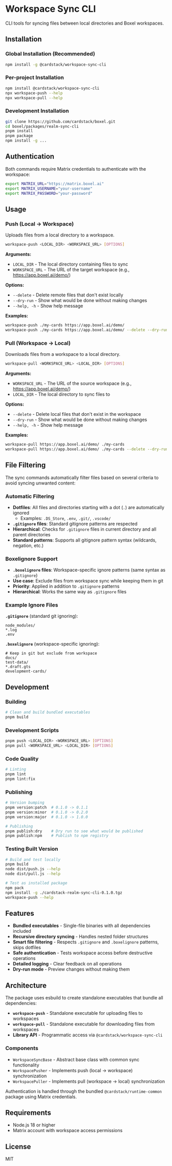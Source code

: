 # Workspace Sync CLI

CLI tools for syncing files between local directories and Boxel workspaces.

## Installation

### Global Installation (Recommended)

```bash
npm install -g @cardstack/workspace-sync-cli
```

### Per-project Installation

```bash
npm install @cardstack/workspace-sync-cli
npx workspace-push --help
npx workspace-pull --help
```

### Development Installation

```bash
git clone https://github.com/cardstack/boxel.git
cd boxel/packages/realm-sync-cli
pnpm install
pnpm package
npm install -g ...
```

## Authentication

Both commands require Matrix credentials to authenticate with the workspace:

```bash
export MATRIX_URL="https://matrix.boxel.ai"
export MATRIX_USERNAME="your-username"
export MATRIX_PASSWORD="your-password"
```

## Usage

### Push (Local → Workspace)

Uploads files from a local directory to a workspace.

```bash
workspace-push <LOCAL_DIR> <WORKSPACE_URL> [OPTIONS]
```

**Arguments:**

- `LOCAL_DIR` - The local directory containing files to sync
- `WORKSPACE_URL` - The URL of the target workspace (e.g., https://app.boxel.ai/demo/)

**Options:**

- `--delete` - Delete remote files that don't exist locally
- `--dry-run` - Show what would be done without making changes
- `--help, -h` - Show help message

**Examples:**

```bash
workspace-push ./my-cards https://app.boxel.ai/demo/
workspace-push ./my-cards https://app.boxel.ai/demo/ --delete --dry-run
```

### Pull (Workspace → Local)

Downloads files from a workspace to a local directory.

```bash
workspace-pull <WORKSPACE_URL> <LOCAL_DIR> [OPTIONS]
```

**Arguments:**

- `WORKSPACE_URL` - The URL of the source workspace (e.g., https://app.boxel.ai/demo/)
- `LOCAL_DIR` - The local directory to sync files to

**Options:**

- `--delete` - Delete local files that don't exist in the workspace
- `--dry-run` - Show what would be done without making changes
- `--help, -h` - Show help message

**Examples:**

```bash
workspace-pull https://app.boxel.ai/demo/ ./my-cards
workspace-pull https://app.boxel.ai/demo/ ./my-cards --delete --dry-run
```

## File Filtering

The sync commands automatically filter files based on several criteria to avoid syncing unwanted content:

### Automatic Filtering

- **Dotfiles**: All files and directories starting with a dot (`.`) are automatically ignored
  - Examples: `.DS_Store`, `.env`, `.git/`, `.vscode/`
- **`.gitignore` files**: Standard gitignore patterns are respected
- **Hierarchical**: Checks for `.gitignore` files in current directory and all parent directories
- **Standard patterns**: Supports all gitignore pattern syntax (wildcards, negation, etc.)

### Boxelignore Support

- **`.boxelignore` files**: Workspace-specific ignore patterns (same syntax as `.gitignore`)
- **Use case**: Exclude files from workspace sync while keeping them in git
- **Priority**: Applied in addition to `.gitignore` patterns
- **Hierarchical**: Works the same way as `.gitignore` files

### Example Ignore Files

**`.gitignore`** (standard git ignoring):

```
node_modules/
*.log
.env
```

**`.boxelignore`** (workspace-specific ignoring):

```
# Keep in git but exclude from workspace
docs/
test-data/
*.draft.gts
development-cards/
```

## Development

### Building

```bash
# Clean and build bundled executables
pnpm build
```

### Development Scripts

```bash
pnpm push <LOCAL_DIR> <WORKSPACE_URL> [OPTIONS]
pnpm pull <WORKSPACE_URL> <LOCAL_DIR> [OPTIONS]
```

### Code Quality

```bash
# Linting
pnpm lint
pnpm lint:fix
```

### Publishing

```bash
# Version bumping
pnpm version:patch  # 0.1.0 -> 0.1.1
pnpm version:minor  # 0.1.0 -> 0.2.0
pnpm version:major  # 0.1.0 -> 1.0.0

# Publishing
pnpm publish:dry    # Dry run to see what would be published
pnpm publish:npm    # Publish to npm registry
```

### Testing Built Version

```bash
# Build and test locally
pnpm build
node dist/push.js --help
node dist/pull.js --help

# Test as installed package
npm pack
npm install -g ./cardstack-realm-sync-cli-0.1.0.tgz
workspace-push --help
```

## Features

- **Bundled executables** - Single-file binaries with all dependencies included
- **Recursive directory syncing** - Handles nested folder structures
- **Smart file filtering** - Respects `.gitignore` and `.boxelignore` patterns, skips dotfiles
- **Safe authentication** - Tests workspace access before destructive operations
- **Detailed logging** - Clear feedback on all operations
- **Dry-run mode** - Preview changes without making them

## Architecture

The package uses esbuild to create standalone executables that bundle all dependencies:

- **`workspace-push`** - Standalone executable for uploading files to workspaces
- **`workspace-pull`** - Standalone executable for downloading files from workspaces
- **Library API** - Programmatic access via `@cardstack/workspace-sync-cli`

### Components

- `WorkspaceSyncBase` - Abstract base class with common sync functionality
- `WorkspacePusher` - Implements push (local → workspace) synchronization
- `WorkspacePuller` - Implements pull (workspace → local) synchronization

Authentication is handled through the bundled `@cardstack/runtime-common` package using Matrix credentials.

## Requirements

- Node.js 18 or higher
- Matrix account with workspace access permissions

## License

MIT
